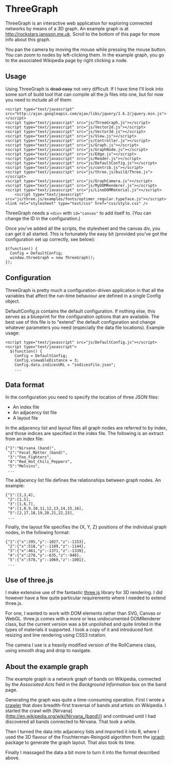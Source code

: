 ThreeGraph
==========

ThreeGraph is an interactive web application for exploring connected networks by means of a 3D graph. An example graph is at <http://rockstars.jansson.me.uk>. Scroll to the bottom of this page for more info about this graph.

You pan the camera by moving the mouse while pressing the mouse button. You can zoom to nodes by left-clicking them. In the example graph, you go to the associated Wikipedia page by right clicking a node.


Usage
-----

Using ThreeGraph is ~~dead easy~~ not very difficult. If I have time I'll look into some sort of build tool that can compile all the js files into one, but for now you need to include all of them:

    <script type="text/javascript" src="http://ajax.googleapis.com/ajax/libs/jquery/1.6.2/jquery.min.js"></script>
    <script type="text/javascript" src="js/ThreeGraph.js"></script>
    <script type="text/javascript" src="js/Vector2d.js"></script>
    <script type="text/javascript" src="js/Vector3d.js"></script>
    <script type="text/javascript" src="js/View.js"></script>
    <script type="text/javascript" src="js/Controller.js"></script>
    <script type="text/javascript" src="js/Graph.js"></script>
    <script type="text/javascript" src="js/GraphNode.js"></script>
    <script type="text/javascript" src="js/Edge.js"></script>
    <script type="text/javascript" src="js/Reader.js"></script>
    <script type="text/javascript" src="js/DefaultConfig.js"></script>
    <script type="text/javascript" src="js/contrib.js"></script>
    <script type="text/javascript" src="js/three.js/build/Three.js"></script>
    <script type="text/javascript" src="js/GraphCamera.js"></script>
    <script type="text/javascript" src="js/MyDOMRenderer.js"></script>
    <script type="text/javascript" src="js/LineDOMMaterial.js"></script>
		<script type="text/javascript" src="js/three.js/examples/fonts/optimer_regular.typeface.js"></script>
    <link rel="stylesheet" type="text/css" href="css/style.css" />

ThreeGraph needs a `<div>` with `id="canvas"` to add itself to. (You can change the ID in the configuration.)

Once you've added all the scripts, the stylesheet and the canvas div, you can get it all started. This is fortunately the easy bit (provided you've got the configuration set up correctly, see below):

    $(function() {
      Config = DefaultConfig;
      window.threeGraph = new ThreeGraph();
    });


Configuration
-------------

ThreeGraph is pretty much a configuration-driven application in that all the variables that affect the run-time behaviour are defined in a single Config object.

DefaultConfig.js contains the default configuration. If nothing else, this serves as a blueprint for the configuration options that are available. The best use of this file is to "extend" the default configuration and change whatever parameters you need (especially the data file locations). Example usage:

    <script type="text/javascript" src="js/DefaultConfig.js"></script>
    <script type="text/javascript">
      $(function() {
        Config = DefaultConfig;
        Config.viewableDistance = 3;
        Config.data.indicesURL = "indicesFile.json";
        ...


Data format
-----------

In the configuration you need to specify the location of three JSON files:

 * An index file
 * An adjacency list file
 * A layout file

In the adjacency list and layout files all graph nodes are referred to by index, and those indices are specified in the index file. The following is an extract from an index file:

    {"1":"Nirvana_(band)",
     "2":"Fecal_Matter_(band)",
     "3":"Foo_Fighters",
     "4":"Red_Hot_Chili_Peppers",
     "5":"Melvins",
     ...

The adjacency list file defines the relationships between graph nodes. An example:

    {"1":[2,3,4],
     "2":[1,5],
     "3":[1,6,7],
     "4":[1,8,9,10,11,12,13,14,15,16],
     "5":[2,17,18,19,20,21,22,23],
     ...

Finally, the layout file specifies the {X, Y, Z} positions of the individual graph nodes, in the following format:

    {"1":{"x":395,"y":-1027,"z":-1153},
     "2":{"x":518,"y":-1109,"z":-1144},
     "3":{"x":461,"y":-1371,"z":-1339},
     "4":{"x":278,"y":-635,"z":-948},
     "5":{"x":578,"y":-1069,"z":-1001},
     ...


Use of three.js
---------------

I make extensive use of the fantastic [three.js](https://github.com/mrdoob/three.js/) library for 3D rendering. I did however have a few quite particular requirements where I needed to extend three.js.

For one, I wanted to work with DOM elements rather than SVG, Canvas or WebGL. three.js comes with a more or less undocumented DOMRenderer class, but the current version was a bit unpolished and quite limited in the types of materials it supported. I took a copy of it and introduced font resizing and line rendering using CSS3 rotation.

The camera I use is a heavily modified version of the RollCamera class, using smooth drag and drop to navigate.


About the example graph
-----------------------

The example graph is a network graph of bands on Wikipedia, connected by the *Associated Acts* field in the *Background Information* box on the band page.

Generating the graph was quite a time-consuming operation. First I wrote a [crawler](https://github.com/andreasjansson/rockstar-graph) that does breadth-first traversal of bands and artists on Wikipedia. I started the crawl with [Nirvana](http://en.wikipedia.org/wiki/Nirvana_(band\)) and continued until I had discovered all bands connected to Nirvana. That took a while.

Then I turned the data into adjacency lists and imported it into R, where I used the 3D flavour of the Fruchterman-Reingold algorithm from the [igraph](http://igraph.sourceforge.net/) package to generate the graph layout. That also took its time.

Finally I massaged the data a bit more to turn it into the format described above.